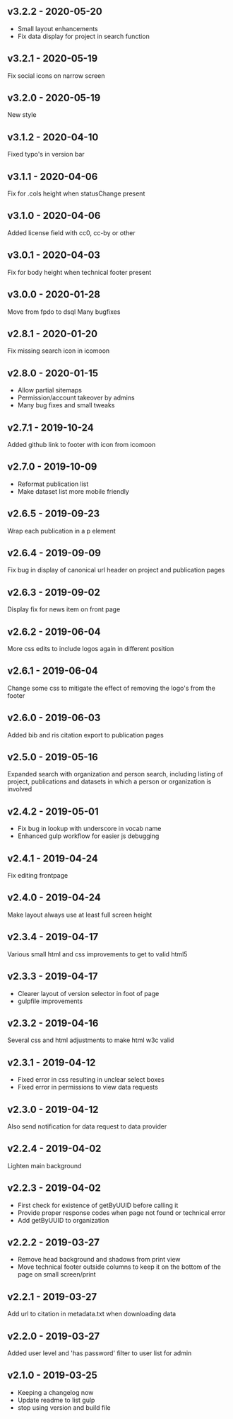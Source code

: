## v3.2.2 - 2020-05-20
- Small layout enhancements
- Fix data display for project in search function

## v3.2.1 - 2020-05-19
Fix social icons on narrow screen

## v3.2.0 - 2020-05-19
New style

## v3.1.2 - 2020-04-10
Fixed typo's in version bar

## v3.1.1 - 2020-04-06
Fix for .cols height when statusChange present

## v3.1.0 - 2020-04-06
Added license field with cc0, cc-by or other

## v3.0.1 - 2020-04-03
Fix for body height when technical footer present

## v3.0.0 - 2020-01-28
Move from fpdo to dsql
Many bugfixes

## v2.8.1 - 2020-01-20
Fix missing search icon in icomoon

## v2.8.0 - 2020-01-15
* Allow partial sitemaps
* Permission/account takeover by admins
* Many bug fixes and small tweaks

## v2.7.1 - 2019-10-24
Added github link to footer with icon from icomoon

## v2.7.0 - 2019-10-09
* Reformat publication list
* Make dataset list more mobile friendly

## v2.6.5 - 2019-09-23
Wrap each publication in a p element

## v2.6.4 - 2019-09-09
Fix bug in display of canonical url header on project and publication pages

## v2.6.3 - 2019-09-02
Display fix for news item on front page

## v2.6.2 - 2019-06-04
More css edits to include logos again in different position

## v2.6.1 - 2019-06-04
Change some css to mitigate the effect of removing the logo's from the footer

## v2.6.0 - 2019-06-03
Added bib and ris citation export to publication pages

## v2.5.0 - 2019-05-16
Expanded search with organization and person search, including listing of
    project, publications and datasets in which a person or organization is
    involved

## v2.4.2 - 2019-05-01
* Fix bug in lookup with underscore in vocab name
* Enhanced gulp workflow for easier js debugging

## v2.4.1 - 2019-04-24
Fix editing frontpage

## v2.4.0 - 2019-04-24
Make layout always use at least full screen height

## v2.3.4 - 2019-04-17
Various small html and css improvements to get to valid html5

## v2.3.3 - 2019-04-17
* Clearer layout of version selector in foot of page
* gulpfile improvements

## v2.3.2 - 2019-04-16
Several css and html adjustments to make html w3c valid

## v2.3.1 - 2019-04-12
* Fixed error in css resulting in unclear select boxes
* Fixed error in permissions to view data requests

## v2.3.0 - 2019-04-12
Also send notification for data request to data provider

## v2.2.4 - 2019-04-02
Lighten main background

## v2.2.3 - 2019-04-02
* First check for existence of getByUUID before calling it
* Provide proper response codes when page not found or technical error
* Add getByUUID to organization

## v2.2.2 - 2019-03-27
* Remove head background and shadows from print view
* Move technical footer outside columns to keep it on the bottom of the page
    on small screen/print

## v2.2.1 - 2019-03-27
Add url to citation in metadata.txt when downloading data

## v2.2.0 - 2019-03-27
Added user level and 'has password' filter to user list for admin

## v2.1.0 - 2019-03-25
* Keeping a changelog now
* Update readme to list gulp
* stop using version and build file